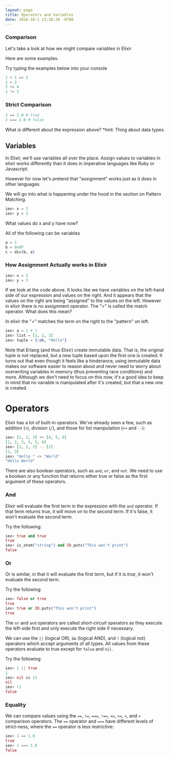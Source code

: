 ```yaml
---
layout: page
title: Operators and Variables
date: 2016-10-1 13:38:30 -0700
---
```


### Comparison

Let's take a look at how we might compare variables in Elixir

Here are some examples.

 Try typing the examples below into your console

```elixir
1 + 1 == 2
1 > 2
2 <= 4
1 != 2
```

### Strict Comparison

```elixir
2 == 2.0 # true
2 === 2.0 # false
```

What is different about the expression above?
*hint: Thing about data types.

## Variables

In Elixir, we'll use variables all over the place. Assign values to variables in elixir works differently than it does in imperative languages like Ruby or Javascript.

However for now let's pretend that "assignment" works just as it does in other languages.

We will go into what is happening under the hood in the section on Pattern Matching.

```elixir
iex> x = 2
iex> y = 3
```

What values do x and y have now?

All of the following can be variables

```elixir
a = 1
b = 0x0F
c = div(b, a)
```

### How Assignment Actually works in Elixir

```elixir
iex> x = 2
iex> y = 3
```

If we look at the code above. It looks like we have variables on the left-hand side of our expression and values on the right. And it appears that the values on the right are being "assigned" to the values on the left. However in elixir there is no assignment operator. The "=" is called the match operator. What does this mean?

In elixir the "=" matches the term on the right to the "pattern" on left.

```elixir
iex> a = 1 # 1
iex> list = [1, 2, 3]
iex> tuple = {:ok, "Hello"}
```

Note that Erlang (and thus Elixir) create immutable data. That is, the original tuple is not replaced, but a new tuple based upon the first one is created.
It turns out that even though it feels like a hinderance, using immutable data makes our software easier to reason about and never need to worry about overwriting variables in memory (thus preventing race conditions) and more.
Although we don't need to focus on this now, it's a good idea to keep in mind that no variable is manipulated after it's created, but that a new one is created.

# Operators

Elixir has a lot of built-in operators. We've already seen a few, such as addition (`+`), division (`/`), and those for list manipulation (`++` and `--`):

```elixir
iex> [1, 2, 3] ++ [4, 5, 6]
[1, 2, 3, 4, 5, 6]
iex> [1, 2, 3] -- [2]
[1, 3]
iex> "Hello " <> "World"
"Hello World"
```

There are also boolean operators, such as `and`, `or`, and `not`. We need to use a boolean or any function that returns either true or false as the first argument of these operators.

### And

Elixir will evaluate the first term in the expression with the `and` operator. If that term returns true, it will move on to the second term. If it's false, it won't evaluate the second term.

Try the following:

```elixir
iex> true and true
true
iex> is_atom("string") and IO.puts("This won't print")
false
```

### Or

Or is similar, in that it will evaluate the first term, but if it is _true_, it won't evaluate the second term.

Try the following:

```elixir
iex> false or true
true
iex> true or IO.puts("This won't print")
true
```

The `or` and `and` operators are called _short-circuit_ operators as they execute the left-side first and only execute the right side if necessary.

We can use the `||` (logical OR), `&&` (logical AND), and `!` (logical not) operators which accept arguments of all types. All values from these operators evaluate to true except for `false` and `nil`.

Try the following:

```elixir
iex> 1 || true
1
iex> nil && 13
nil
iex> !1
false
```

### Equality

We can compare values using the `==`, `!=`, `===`, `!==`, `<=`, `>=`, `<`, and `>` comparison operators. The `==` operator and `===` have different levels of strict-ness, where the `==` operator is less restrictive:

```elixir
iex> 1 == 1.0
true
iex> 1 === 1.0
false
```
